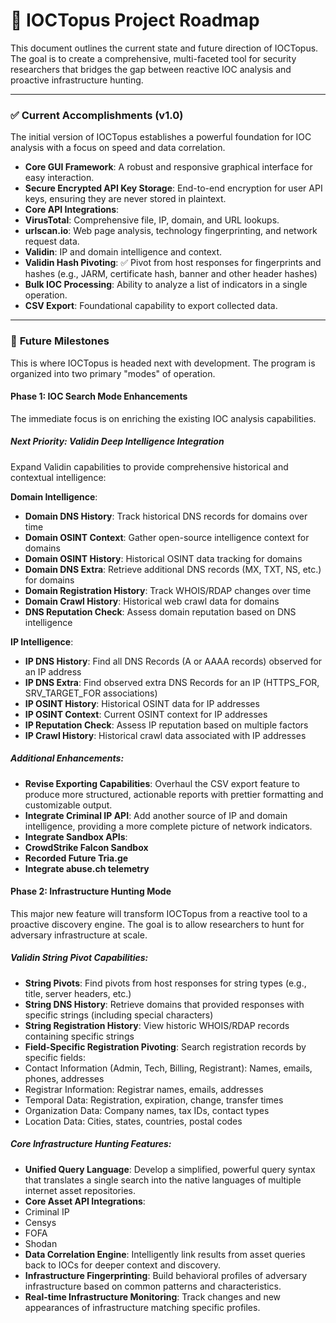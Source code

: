 # 🐙 IOCTopus Project Roadmap

This document outlines the current state and future direction of IOCTopus. The goal is to create a comprehensive, multi-faceted tool for security researchers that bridges the gap between reactive IOC analysis and proactive infrastructure hunting.

---

### ✅ **Current Accomplishments (v1.0)**

The initial version of IOCTopus establishes a powerful foundation for IOC analysis with a focus on speed and data correlation.

-   **Core GUI Framework**: A robust and responsive graphical interface for easy interaction.
-   **Secure Encrypted API Key Storage**: End-to-end encryption for user API keys, ensuring they are never stored in plaintext.
-   **Core API Integrations**:
   -   **VirusTotal**: Comprehensive file, IP, domain, and URL lookups.
   -   **urlscan.io**: Web page analysis, technology fingerprinting, and network request data.
   -   **Validin**: IP and domain intelligence and context.
   -   **Validin Hash Pivoting**: ✅ Pivot from host responses for fingerprints and hashes (e.g., JARM, certificate hash, banner and other header hashes)
-   **Bulk IOC Processing**: Ability to analyze a list of indicators in a single operation.
-   **CSV Export**: Foundational capability to export collected data.

---

### 🚀 **Future Milestones**

This is where IOCTopus is headed next with development. The program is organized into two primary "modes" of operation.

#### **Phase 1: IOC Search Mode Enhancements**

The immediate focus is on enriching the existing IOC analysis capabilities.

##### **Next Priority: Validin Deep Intelligence Integration**
Expand Validin capabilities to provide comprehensive historical and contextual intelligence:

**Domain Intelligence**:
-   **Domain DNS History**: Track historical DNS records for domains over time
-   **Domain OSINT Context**: Gather open-source intelligence context for domains
-   **Domain OSINT History**: Historical OSINT data tracking for domains
-   **Domain DNS Extra**: Retrieve additional DNS records (MX, TXT, NS, etc.) for domains
-   **Domain Registration History**: Track WHOIS/RDAP changes over time
-   **Domain Crawl History**: Historical web crawl data for domains
-   **DNS Reputation Check**: Assess domain reputation based on DNS intelligence

**IP Intelligence**:
-   **IP DNS History**: Find all DNS Records (A or AAAA records) observed for an IP address
-   **IP DNS Extra**: Find observed extra DNS Records for an IP (HTTPS_FOR, SRV_TARGET_FOR associations)
-   **IP OSINT History**: Historical OSINT data for IP addresses
-   **IP OSINT Context**: Current OSINT context for IP addresses
-   **IP Reputation Check**: Assess IP reputation based on multiple factors
-   **IP Crawl History**: Historical crawl data associated with IP addresses

##### **Additional Enhancements**:
-   **Revise Exporting Capabilities**: Overhaul the CSV export feature to produce more structured, actionable reports with prettier formatting and customizable output.
-   **Integrate Criminal IP API**: Add another source of IP and domain intelligence, providing a more complete picture of network indicators.
-   **Integrate Sandbox APIs**:
   -   **CrowdStrike Falcon Sandbox**
   -   **Recorded Future Tria.ge**
-   **Integrate abuse.ch telemetry**

#### **Phase 2: Infrastructure Hunting Mode**

This major new feature will transform IOCTopus from a reactive tool to a proactive discovery engine. The goal is to allow researchers to hunt for adversary infrastructure at scale.

##### **Validin String Pivot Capabilities**:
-   **String Pivots**: Find pivots from host responses for string types (e.g., title, server headers, etc.)
-   **String DNS History**: Retrieve domains that provided responses with specific strings (including special characters)
-   **String Registration History**: View historic WHOIS/RDAP records containing specific strings
-   **Field-Specific Registration Pivoting**: Search registration records by specific fields:
   - Contact Information (Admin, Tech, Billing, Registrant): Names, emails, phones, addresses
   - Registrar Information: Registrar names, emails, addresses
   - Temporal Data: Registration, expiration, change, transfer times
   - Organization Data: Company names, tax IDs, contact types
   - Location Data: Cities, states, countries, postal codes

##### **Core Infrastructure Hunting Features**:
-   **Unified Query Language**: Develop a simplified, powerful query syntax that translates a single search into the native languages of multiple internet asset repositories.
-   **Core Asset API Integrations**:
   -   Criminal IP
   -   Censys
   -   FOFA
   -   Shodan
-   **Data Correlation Engine**: Intelligently link results from asset queries back to IOCs for deeper context and discovery.
-   **Infrastructure Fingerprinting**: Build behavioral profiles of adversary infrastructure based on common patterns and characteristics.
-   **Real-time Infrastructure Monitoring**: Track changes and new appearances of infrastructure matching specific profiles.